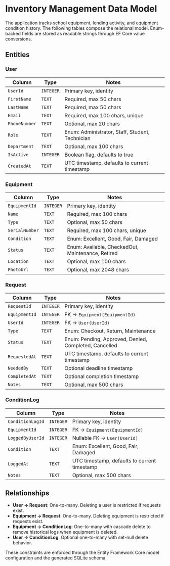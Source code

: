 # Inventory Management Data Model

The application tracks school equipment, lending activity, and equipment condition history. The following tables compose the relational model. Enum-backed fields are stored as readable strings through EF Core value conversions.

## Entities

### User
| Column | Type | Notes |
| --- | --- | --- |
| `UserId` | `INTEGER` | Primary key, identity |
| `FirstName` | `TEXT` | Required, max 50 chars |
| `LastName` | `TEXT` | Required, max 50 chars |
| `Email` | `TEXT` | Required, max 100 chars, unique |
| `PhoneNumber` | `TEXT` | Optional, max 20 chars |
| `Role` | `TEXT` | Enum: Administrator, Staff, Student, Technician |
| `Department` | `TEXT` | Optional, max 100 chars |
| `IsActive` | `INTEGER` | Boolean flag, defaults to true |
| `CreatedAt` | `TEXT` | UTC timestamp, defaults to current timestamp |

### Equipment
| Column | Type | Notes |
| --- | --- | --- |
| `EquipmentId` | `INTEGER` | Primary key, identity |
| `Name` | `TEXT` | Required, max 100 chars |
| `Type` | `TEXT` | Optional, max 50 chars |
| `SerialNumber` | `TEXT` | Required, max 100 chars, unique |
| `Condition` | `TEXT` | Enum: Excellent, Good, Fair, Damaged |
| `Status` | `TEXT` | Enum: Available, CheckedOut, Maintenance, Retired |
| `Location` | `TEXT` | Optional, max 100 chars |
| `PhotoUrl` | `TEXT` | Optional, max 2048 chars |

### Request
| Column | Type | Notes |
| --- | --- | --- |
| `RequestId` | `INTEGER` | Primary key, identity |
| `EquipmentId` | `INTEGER` | FK → `Equipment(EquipmentId)` |
| `UserId` | `INTEGER` | FK → `User(UserId)` |
| `Type` | `TEXT` | Enum: Checkout, Return, Maintenance |
| `Status` | `TEXT` | Enum: Pending, Approved, Denied, Completed, Cancelled |
| `RequestedAt` | `TEXT` | UTC timestamp, defaults to current timestamp |
| `NeededBy` | `TEXT` | Optional deadline timestamp |
| `CompletedAt` | `TEXT` | Optional completion timestamp |
| `Notes` | `TEXT` | Optional, max 500 chars |

### ConditionLog
| Column | Type | Notes |
| --- | --- | --- |
| `ConditionLogId` | `INTEGER` | Primary key, identity |
| `EquipmentId` | `INTEGER` | FK → `Equipment(EquipmentId)` |
| `LoggedByUserId` | `INTEGER` | Nullable FK → `User(UserId)` |
| `Condition` | `TEXT` | Enum: Excellent, Good, Fair, Damaged |
| `LoggedAt` | `TEXT` | UTC timestamp, defaults to current timestamp |
| `Notes` | `TEXT` | Optional, max 500 chars |

## Relationships
- **User → Request**: One-to-many. Deleting a user is restricted if requests exist.
- **Equipment → Request**: One-to-many. Deleting equipment is restricted if requests exist.
- **Equipment → ConditionLog**: One-to-many with cascade delete to remove historical logs when equipment is deleted.
- **User → ConditionLog**: Optional one-to-many with set-null delete behavior.

These constraints are enforced through the Entity Framework Core model configuration and the generated SQLite schema.
